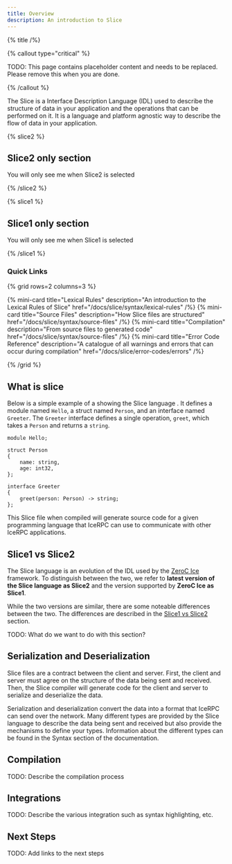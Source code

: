 ```yaml
---
title: Overview
description: An introduction to Slice
---
```


{% title /%}

{% callout type="critical" %}

TODO: This page contains placeholder content and needs to be replaced. Please remove this when you are done.

{% /callout %}

The Slice is a Interface Description Language (IDL) used to describe the structure of data in your application
and the operations that can be performed on it. It is a language and platform agnostic way to describe the flow
of data in your application.

{% slice2 %}

## Slice2 only section

You will only see me when Slice2 is selected

{% /slice2 %}

{% slice1 %}

## Slice1 only section

You will only see me when Slice1 is selected

{% /slice1 %}


### Quick Links

{% grid rows=2 columns=3 %}

{% mini-card title="Lexical Rules" description="An introduction to the Lexical Rules of Slice" href="/docs/slice/syntax/lexical-rules" /%}
{% mini-card title="Source Files" description="How Slice files are structured" href="/docs/slice/syntax/source-files" /%}
{% mini-card title="Compilation" description="From source files to generated code" href="/docs/slice/syntax/source-files" /%}
{% mini-card title="Error Code Reference" description="A catalogue of all warnings and errors that can occur during compilation" href="/docs/slice/error-codes/errors" /%}

{% /grid %}

## What is slice

Below is a simple example of a showing the Slice language . It defines a module named
`Hello`, a struct named `Person`, and an interface named `Greeter`. The `Greeter` interface defines a single operation,
`greet`, which takes a `Person` and returns a `string`.

```slice
module Hello;

struct Person
{
    name: string,
    age: int32,
};

interface Greeter
{
    greet(person: Person) -> string;
};
```

This Slice file when compiled will generate source code for a given programming language that IceRPC can use to
communicate with other IceRPC applications.

## Slice1 vs Slice2

The Slice language is an evolution of the IDL used by the [ZeroC Ice](https://zeroc.com/products/ice)
framework. To distinguish between the two, we refer to **latest version of the Slice language as Slice2** and the
version supported by **ZeroC Ice as Slice1**.

While the two versions are similar, there are some noteable differences between the two. The differences are described
in the [Slice1 vs Slice2](/slice1-vs-slice2) section.

TODO: What do we want to do with this section?

## Serialization and Deserialization

Slice files are a contract between the client and server. First, the client and server must agree on the structure of
the data being sent and received. Then, the Slice compiler will generate code for the client and server to serialize
and deserialize the data.

Serialization and deserialization convert the data into a format that IceRPC can send over the network. Many different
types are provided by the Slice language to describe the data being sent and received but also provide the mechanisms
to define your types. Information about the different types can be found in the Syntax section of the documentation.

## Compilation

TODO: Describe the compilation process

## Integrations

TODO: Describe the various integration such as syntax highlighting, etc.

## Next Steps

TODO: Add links to the next steps
